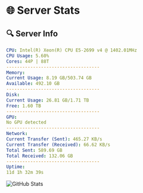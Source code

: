 # 🌐 Server Stats
## 🔍 Server Info
```yaml
CPU: Intel(R) Xeon(R) CPU E5-2699 v4 @ 1402.01MHz
CPU Usage: 5.60%
Cores: 44P | 88T
-----------------------------------
Memory:
Current Usage: 8.19 GB/503.74 GB
Available: 492.10 GB
-----------------------------------
Disk:
Current Usage: 26.81 GB/1.71 TB
Free: 1.60 TB
-----------------------------------
GPU:
No GPU detected
-----------------------------------
Network:
Current Transfer (Sent): 465.27 KB/s
Current Transfer (Received): 66.62 KB/s
Total Sent: 589.69 GB
Total Received: 132.06 GB
-----------------------------------
Uptime:
11d 1h 32m 39s
```
![GitHub Stats](https://img.shields.io/badge/Updated-2025-04-30_18:41:27-blue)